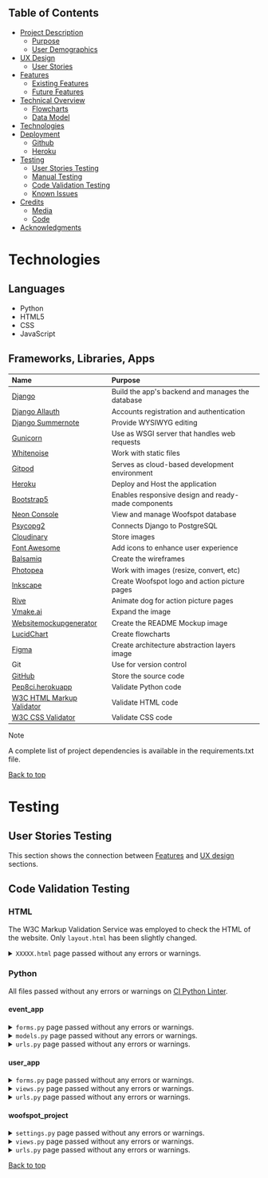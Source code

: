 ## Table of Contents

- [Project Description](#project-description)
  - [Purpose](#purpose)
  - [User Demographics](#user-demographics)
- [UX Design](#ux-design)
  - [User Stories](#user-stories)
- [Features](#features)
  - [Existing Features](#existing-features)
  - [Future Features](#future-features)
- [Technical Overview](#technical-overview)
  - [Flowcharts](#flowcharts)
  - [Data Model](#data-model)
- [Technologies](#technologies)
- [Deployment](#deployment)
  - [Github](#github)
  - [Heroku](#heroku)
- [Testing](#testing)
  - [User Stories Testing](#user-stories-testing)
  - [Manual Testing](#manual-testing)
  - [Code Validation Testing](#code-validation-testing)
  - [Known Issues](#known-issues)
- [Credits](#credits)
  - [Media](#media)
  - [Code](#code)
- [Acknowledgments](#acknowledgments)

# Technologies

## Languages

- Python
- HTML5
- CSS
- JavaScript

## Frameworks, Libraries, Apps

| Name                                                             | Purpose                                             |
| :--------------------------------------------------------------- | :-------------------------------------------------- |
| [Django](https://www.djangoproject.com/)                         | Build the app's backend and manages the database    |
| [Django Allauth](https://docs.allauth.org/en/latest/)            | Accounts registration and authentication            |
| [Django Summernote](https://pypi.org/project/django-summernote/) | Provide WYSIWYG editing                             |
| [Gunicorn](https://gunicorn.org/)                                | Use as WSGI server that handles web requests        |
| [Whitenoise](https://whitenoise.readthedocs.io/en/latest/#)      | Work with static files                              |
| [Gitpod](https://www.gitpod.io/)                                 | Serves as cloud-based development environment       |
| [Heroku](heroku.com)                                             | Deploy and Host the application                     |
| [Bootstrap5](https://getbootstrap.com/)                          | Enables responsive design and ready-made components |
| [Neon Console](https://console.neon.tech/)                       | View and manage Woofspot database                   |
| [Psycopg2](https://pypi.org/project/psycopg2/)                   | Connects Django to PostgreSQL                       |
| [Cloudinary](https://cloudinary.com/)                            | Store images                                        |
| [Font Awesome](https://fontawesome.com/)                         | Add icons to enhance user experience                |
| [Balsamiq](https://balsamiq.com/)                                | Create the wireframes                               |
| [Photopea](https://www.photopea.com/)                            | Work with images (resize, convert, etc)             |
| [Inkscape](https://inkscape.org/)                                | Create Woofspot logo and action picture pages       |
| [Rive](https://rive.app/)                                        | Animate dog for action picture pages                |
| [Vmake.ai](https://vmake.ai/image-outpainting)                   | Expand the image                                    |
| [Websitemockupgenerator](https://websitemockupgenerator.com)     | Create the README Mockup image                      |
| [LucidChart](https://lucid.app)                                  | Create flowcharts                                   |
| [Figma](https://www.figma.com)                                   | Create architecture abstraction layers image        |
| Git                                                              | Use for version control                             |
| [GitHub](https://github.com/)                                    | Store the source code                               |
| [Pep8ci.herokuapp](https://pep8ci.herokuapp.com)                 | Validate Python code                                |
| [W3C HTML Markup Validator](https://validator.w3.org/)           | Validate HTML code                                  |
| [W3C CSS Validator](https://jigsaw.w3.org/css-validator/)        | Validate CSS code                                   |

> [!NOTE]
> A complete list of project dependencies is available in the requirements.txt file.

[Back to top](#table-of-contents)

# Testing

## User Stories Testing

This section shows the connection between [Features](#features) and [UX design](#ux-design) sections.

## Code Validation Testing

### HTML

The W3C Markup Validation Service was employed to check the HTML of the website.
Only `layout.html` has been slightly changed.

<details><summary><code>XXXXX.html</code> page passed without any errors or warnings.</summary>
<img src="readme/W3HTML_validation_XXXXX.png" width="500" alt="W3C XXXXXX.html validation image">
</details>

### Python

All files passed without any errors or warnings on [CI Python Linter](https://pep8ci.herokuapp.com/).

#### event_app

<details><summary><code>forms.py</code> page passed without any errors or warnings.</summary>
<img src="readme/PEP8_event_app_forms.png" width="500" alt="PEP8 event_app forms validation image">
</details>

<details><summary><code>models.py</code> page passed without any errors or warnings.</summary>
<img src="readme/PEP8_event_app_models.png" width="500" alt="PEP8 event_app models validation image">
</details>

<details><summary><code>urls.py</code> page passed without any errors or warnings.</summary>
<img src="readme/PEP8_event_app_urls.png" width="500" alt="PEP8 event_app urls validation image">
</details>

#### user_app

<details><summary><code>forms.py</code> page passed without any errors or warnings.</summary>
<img src="readme/PEP8_user_app_forms.png" width="500" alt="PEP8 user_app forms validation image">
</details>

<details><summary><code>views.py</code> page passed without any errors or warnings.</summary>
<img src="readme/PEP8_user_app_views.png" width="500" alt="PEP8 user_app views validation image">
</details>

<details><summary><code>urls.py</code> page passed without any errors or warnings.</summary>
<img src="readme/PEP8_user_app_urls.png" width="500" alt="PEP8 user_app urls validation image">
</details>

#### woofspot_project

<details><summary><code>settings.py</code> page passed without any errors or warnings.</summary>
<img src="readme/PEP8_woofspot_project_settings.png" width="500" alt="PEP8 woofspot_project settings validation image">
</details>

<details><summary><code>views.py</code> page passed without any errors or warnings.</summary>
<img src="readme/PEP8_woofspot_project_views.png" width="500" alt="PEP8 woofspot_project views validation image">
</details>

<details><summary><code>urls.py</code> page passed without any errors or warnings.</summary>
<img src="readme/PEP8_woofspot_project_urls.png" width="500" alt="PEP8 woofspot_project urls validation image">
</details>

[Back to top](#table-of-contents)
